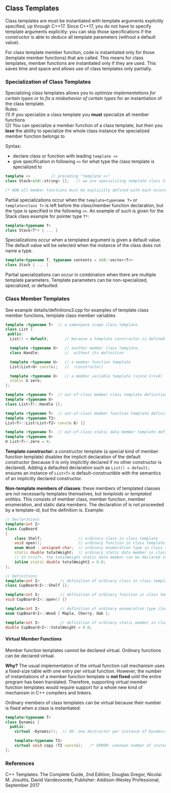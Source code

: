 ## Class Templates

Class templates are must be instantiated with template arguments explicitly specified, up through C++17. Since C++17, you do not have to specify template arguments explicitly: you can skip those specifications if the constructor is able to *deduce* all template parameters (without a default value).  

For class template member function, code is instantiated only for those (template member functions) that are called. This means for class templates, member functions are instantiated only if they are used. This saves time and space and allows use of class templates only partially.

### Specialization of Class Templates

Specializing class templates allows you to *optimize implementations for certain types* or to *fix a misbehavior of certain types* for an instantiation of the class template.  
Rules:  
(1) If you specialize a class template you **must** specialize all member functions  
(2) You can specialize a member function of a class template, but then you **lose** the ability to specialize the whole class instance the specialized member function belongs to 

Syntax: 
- declare class or function with leading `template <>` 
- give specification in following `<>` for what type the class template is specialized to

```cpp
template <>         // preceding "template <>"
class Stack<std::string> {};   // we are specializing template class Stack for data type `std::string`

/* NOW all member functions must be explicitly defined with each occurence of T replaced with std::string */
```

Partial specializations occur when the `template<typename T>` or `template<class T>` is left before the class/member function declaration, but the type is specified in the following `<>`. An example of such is given for the Stack class example for pointer type `T*`:  

```cpp
template<typename T>
class Stack<T*> { ... }
```

Specializations occur when a templated argument is given a default value. The default value will be selected when the instance of the class does not name a type.

```cpp
template<typename T, typename contents = std::vector<T>>
class Stack { ... }
```

Partial specializations can occur in combination when there are multiple template parameters. Template parameters can be non-specialized, specialized, or defaulted.

### Class Member Templates

See example details/definitions3.cpp for examples of template class member functions, template class member variables

```cpp
template <typename T>  // a namespace scope class template
class List {
 public:
  List() = default;       // because a template constructor is defined

  template <typename U>   // another member class template,
  class Handle;           //  without its definition

  template <typename U>   // a member function template
  List(List<U> const&);   //  (constructor)

  template <typename U>   // a member variable template (since C++14)
  static U zero;
};

template <typename T>  // out-of-class member class template definition
template <typename U>
class List<T>::Handle {};

template <typename T>  // out-of-class member function template definition
template <typename T2>
List<T>::List(List<T2> const& b) {}

template <typename T>  // out-of-class static data member template definition
template <typename U>
U List<T>::zero = 0;
```

**Template constructor:** a constructor template (a special kind of member function template) disables the implicit declaration of the default constructor (because it is only implicitly declared if no other constructor is declared). Adding a defaulted declaration such as `List() = default;` ensures an instance of `List<T>` is default-constructible with the semantics of an implicitly declared constructor.

**Non-template members of classes**: these members of templated classes are not necessarily templates themselves, but *temploids* or *templated entities*.  This consists of member class, member function, member enumeration, and static data members. The declaration of is not proceeded by a template-id, but the definition is. Example:

```cpp
// Declarations
template<int I>
class CupBoard
{
    class Shelf;                // ordinary class in class template
    void open();                // ordinary function in class template
    enum Wood : unsigned char;  // ordinary enumeration type in class template
    static double totalWeight;  // ordinary static data member in class template
    // In C++17+, the totalWeight static data member can be declared inline
    inline static double totalWeight2 = 0.0;
};

// Definitions
template<int I>         // definition of ordinary class in class template
class CupBoard<I>::Shelf {};

template<int I>         // definition of ordinary function in class template
void CupBoard<I>::open() {}

template<int I>         // definition of ordinary enumeration type class in class template
enum CupBoard<I>::Wood { Maple, Cherry, Oak };

template<int I>         // definition of ordinary static member in class template
double CupBoard<I>::totalWeight = 0.0;
```

#### Virtual Member Functions

Member function templates cannot be declared virtual. Ordinary functions can be declared virtual.

**Why?** The usual implementation of the virtual function call mechanism uses a fixed-size table with one entry per virtual function. However, the number of instantiations of a member function template is **not fixed** until the entire program has been translated. Therefore, supporting virtual member function templates would require support for a whole new kind of mechanism in C++ compilers and linkers.

Ordinary members of class templates can be virtual because their number is fixed when a class is instantiated:

```cpp
template<typename T>
class Dynamic {
  public:
    virtual ~Dynamic();  // OK: one destructor per instance of Dynamic<T>

    template<typename T2>
    virtual void copy (T2 const&);   /* ERROR: unknown number of instances of copy() given an instance of Dynamic<T>*/
};
```

### References

C++ Templates: The Complete Guide, 2nd Edition; Douglas Gregor, Nicolai M. Josuttis, David Vandevoorde; Publisher: Addison-Wesley Professional; September 2017  
